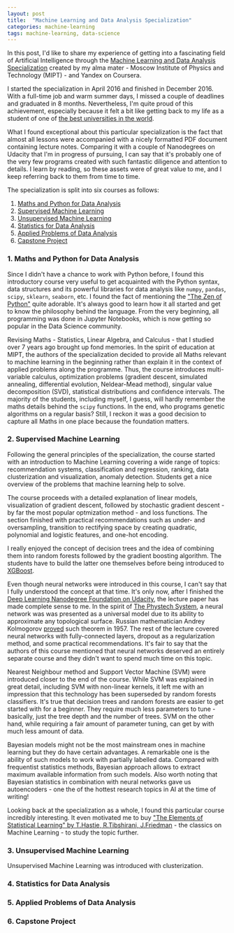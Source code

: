 ```yaml
---
layout: post
title:  "Machine Learning and Data Analysis Specialization"
categories: machine-learning
tags: machine-learning, data-science
---
```

In this post, I'd like to share my experience of getting into a fascinating field of Artificial Intelligence through the [Machine Learning and Data Analysis Specialization][mlda-link] created by my alma mater - Moscow Institute of Physics and Technology (MIPT) - and Yandex on Coursera.

I started the specialization in April 2016 and finished in December 2016. With a full-time job and warm summer days, I missed a couple of deadlines and graduated in 8 months. Nevertheless, I'm quite proud of this achievement, especially because it felt a bit like getting back to my life as a student of one of [the best universities in the world][mipt-best].

What I found exceptional about this particular specialization is the fact that almost all lessons were accompanied with a nicely formatted PDF document containing lecture notes. Comparing it with a couple of Nanodegrees on Udacity that I'm in progress of pursuing, I can say that it's probably one of the very few programs created with such fantastic diligence and attention to details. I learn by reading, so these assets were of great value to me, and I keep referring back to them from time to time.

The specialization is split into six courses as follows:
1. [Maths and Python for Data Analysis](#1-maths-and-python-for-data-analysis)
2. [Supervised Machine Learning](#2-supervised-machine-learning)
3. [Unsupervised Machine Learning](#3-unsupervised-machine-learning)
4. [Statistics for Data Analysis](#4-statistics-for-data-analysis)
5. [Applied Problems of Data Analysis](#5-applied-problems-of-data-analysis)
6. [Capstone Project](#6-capstone-project)

### 1. Maths and Python for Data Analysis
Since I didn't have a chance to work with Python before, I found this introductory course very useful to get acquainted with the Python syntax, data structures and its powerful libraries for data analysis like `numpy`, `pandas`, `scipy`, `sklearn`, `seaborn`, etc. I found the fact of mentioning the ["The Zen of Python"](https://www.python.org/dev/peps/pep-0020/) quite adorable. It's always good to learn how it all started and get to know the philosophy behind the language. From the very beginning, all programming was done in Jupyter Notebooks, which is now getting so popular in the Data Science community.

Revising Maths - Statistics, Linear Algebra, and Calculus - that I studied over 7 years ago brought up fond memories. In the spirit of education at MIPT, the authors of the specialization decided to provide all Maths relevant to machine learning in the beginning rather than explain it in the context of applied problems along the programme. Thus, the course introduces multi-variable calculus, optimization problems (gradient descent, simulated annealing, differential evolution, Neldear-Mead method), singular value decomposition (SVD), statistical distributions and confidence intervals. The majority of the students, including myself, I guess, will hardly remember the maths details behind the `scipy` functions. In the end, who programs genetic algorithms on a regular basis? Still, I reckon it was a good decision to capture all Maths in one place because the foundation matters.

### 2. Supervised Machine Learning
Following the general principles of the specialization, the course started with an introduction to Machine Learning covering a wide range of topics: recommendation systems, classification and regression, ranking, data clusterization and visualization, anomaly detection. Students get a nice overview of the problems that machine learning help to solve.

The course proceeds with a detailed explanation of linear models, visualization of gradient descent, followed by stochastic gradient descent - by far the most popular optmization method - and loss functions. The section finished with practical recommendations such as under- and oversampling, transition to rectifying space by creating quadratic, polynomial and logistic features, and one-hot encoding.

I really enjoyed the concept of decision trees and the idea of combining them into random forests followed by the gradient boosting algorithm. The students have to build the latter one themselves before being introduced to [XGBoost](https://xgboost.readthedocs.io).

Even though neural networks were introduced in this course, I can't say that I fully understood the concept at that time. It's only now, after I finished the [Deep Learning Nanodegree Foundation on Udacity](https://in.udacity.com/course/deep-learning-nanodegree-foundation--nd101/), the lecture paper has made complete sense to me. In the spirit of [The Phystech System](https://en.wikipedia.org/wiki/Moscow_Institute_of_Physics_and_Technology#The_Phystech_System), a neural network was was presented as a universal model due to its ability to approximate any topological surface. Russian mathematician Andrey Kolmogorov [proved](https://en.wikipedia.org/wiki/Hilbert%27s_thirteenth_problem) such theorem in 1957. The rest of the lecture covered neural networks with fully-connected layers, dropout as a regularization method, and some practical recommendations. It's fair to say that the authors of this course mentioned that neural networks deserved an entirely separate course and they didn't want to spend much time on this topic.

Nearest Neighbour method and Support Vector Machine (SVM) were introduced closer to the end of the course. While SVM was explained in great detail, including SVM with non-linear kernels, it left me with an impression that this technology has been superseded by random forests classifiers. It's true that decision trees and random forests are easier to get started with for a beginner. They require much less parameters to tune - basically, just the tree depth and the number of trees. SVM on the other hand, while requiring a fair amount of parameter tuning, can get by with much less amount of data.

Bayesian models might not be the most mainstream ones in machine learning but they do have certain advantages. A remarkable one is the ability of such models to work with partially labelled data. Compared with frequentist statistics methods, Bayesian approach allows to extract maximum available information from such models. Also worth noting that Bayesian statistics in combination with neural networks gave us autoencoders - one the of the hottest research topics in AI at the time of writing!

Looking back at the specialization as a whole, I found this particular course incredibly interesting. It even motivated me to buy ["The Elements of Statistical Learning" by T.Hastie, R.Tibshirani, J.Friedman](https://statweb.stanford.edu/~tibs/ElemStatLearn/) - the classics on Machine Learning - to study the topic further.

### 3. Unsupervised Machine Learning
Unsupervised Machine Learning was introduced with clusterization.

### 4. Statistics for Data Analysis

### 5. Applied Problems of Data Analysis

### 6. Capstone Project

[mlda-link]: https://www.coursera.org/specializations/machine-learning-data-analysis
[mipt-best]: https://www.topuniversities.com/universities/moscow-institute-physics-technology-mipt-moscow-phystech
